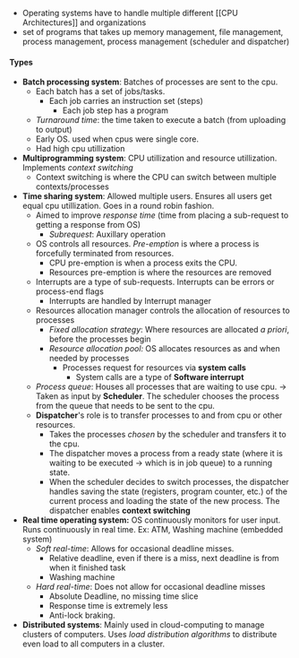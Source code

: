 - Operating systems have to handle multiple different [[CPU Architectures]] and organizations
- set of programs that takes up memory management, file management, process management, process management (scheduler and dispatcher)
#### Types
- **Batch processing system**: Batches of processes are sent to the cpu. 
	- Each batch has a set of jobs/tasks. 
		- Each job carries an instruction set (steps)
			- Each job step has a program
	- *Turnaround time*: the time taken to execute a batch (from uploading to output)
	- Early OS. used when cpus were single core.
	- Had high cpu utillization
- **Multiprogramming system**: CPU utillization and resource utillization. Implements *context switching*
	- Context switching is where the CPU can switch between multiple contexts/processes
- **Time sharing system**: Allowed multiple users. Ensures all users get equal cpu utillization. Goes in a round robin fashion. 
	- Aimed to improve *response time* (time from placing a sub-request to getting a response from OS)
		- *Subrequest*: Auxillary operation 
	- OS controls all resources. *Pre-emption* is where a process is forcefully terminated from resources. 
		- CPU pre-emption is when a process exits the CPU.
		- Resources pre-emption is where the resources are removed
	- Interrupts are a type of sub-requests. Interrupts can be errors or process-end flags
		- Interrupts are handled by Interrupt manager
	- Resources allocation manager controls the allocation of resources to processes
		- *Fixed allocation strategy*: Where resources are allocated *a priori*, before the processes begin
		- *Resource allocation pool:* OS allocates resources as and when needed by processes
			- Processes request for resources via **system calls** 
				- System calls are a type of **Software interrupt**
	- *Process queue*: Houses all processes that are waiting to use cpu. -> Taken as input by **Scheduler**. The scheduler chooses the process from the queue that needs to be sent to the cpu.
	- **Dispatcher**'s role is to transfer processes to and from cpu or other resources.
		- Takes the processes *chosen* by the scheduler and transfers it to the cpu.
		- The dispatcher moves a process from a ready state (where it is waiting to be executed -> which is in job queue) to a running state.
		- When the scheduler decides to switch processes, the dispatcher handles saving the state (registers, program counter, etc.) of the current process and loading the state of the new process. The dispatcher enables **context switching** 
- **Real time operating system:** OS continuously monitors for user input. Runs continuously in real time. Ex: ATM, Washing machine (embedded system)
	- *Soft real-time*: Allows for occasional deadline misses.
		- Relative deadline, even if there is a miss, next deadline is from when it finished task
		- Washing machine
	- *Hard real-time*: Does not allow for occasional deadline misses
		- Absolute Deadline, no missing time slice
		- Response time is extremely less
		- Anti-lock braking.
- **Distributed systems**: Mainly used in cloud-computing to manage clusters of computers. Uses *load distribution algorithms* to distribute even load to all computers in a cluster.

